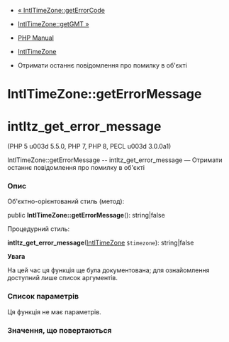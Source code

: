 - [« IntlTimeZone::getErrorCode](intltimezone.geterrorcode.md)
- [IntlTimeZone::getGMT »](intltimezone.getgmt.md)

- [PHP Manual](index.md)
- [IntlTimeZone](class.intltimezone.md)
- Отримати останнє повідомлення про помилку в об'єкті

# IntlTimeZone::getErrorMessage

# intltz_get_error_message

(PHP 5 u003d 5.5.0, PHP 7, PHP 8, PECL u003d 3.0.0a1)

IntlTimeZone::getErrorMessage -- intltz_get_error_message — Отримати
останнє повідомлення про помилку в об'єкті

### Опис

Об'єктно-орієнтований стиль (метод):

public **IntlTimeZone::getErrorMessage**(): string\|false

Процедурний стиль:

**intltz_get_error_message**([IntlTimeZone](class.intltimezone.md)
`$timezone`): string\|false

**Увага**

На цей час ця функція ще була документована; для
ознайомлення доступний лише список аргументів.

### Список параметрів

Ця функція не має параметрів.

### Значення, що повертаються
